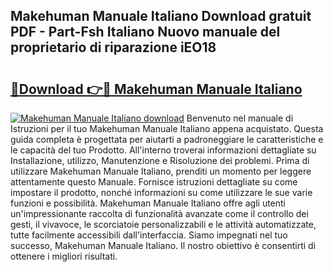 ## Makehuman Manuale Italiano Download gratuit PDF - Part-Fsh Italiano Nuovo manuale del proprietario di riparazione iEO18

# <h2><a href="http://dfa4cn8.blite.top/?on=Makehuman+Manuale+Italiano">🔗Download 👉🔴 Makehuman Manuale Italiano</a></h2>

[![Makehuman Manuale Italiano download](https://i.imgur.com/lujVjoI.png)](http://dfa4cn8.blite.top/?on=Makehuman+Manuale+Italiano)
Benvenuto nel manuale di Istruzioni per il tuo Makehuman Manuale Italiano appena acquistato. Questa guida completa è progettata per aiutarti a padroneggiare le caratteristiche e le capacità del tuo Prodotto. All'interno troverai informazioni dettagliate su Installazione, utilizzo, Manutenzione e Risoluzione dei problemi. Prima di utilizzare Makehuman Manuale Italiano, prenditi un momento per leggere attentamente questo Manuale. Fornisce istruzioni dettagliate su come impostare il prodotto, nonché informazioni su come utilizzare le sue varie funzioni e possibilità. Makehuman Manuale Italiano offre agli utenti un'impressionante raccolta di funzionalità avanzate come il controllo dei gesti, il vivavoce, le scorciatoie personalizzabili e le attività automatizzate, tutte facilmente accessibili dall'interfaccia. Siamo impegnati nel tuo successo, Makehuman Manuale Italiano. Il nostro obiettivo è consentirti di ottenere i migliori risultati.
